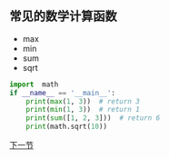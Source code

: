 
## 常见的数学计算函数
- max
- min
- sum
- sqrt
```python
import  math
if __name__ == '__main__':
    print(max(1, 3))  # return 3
    print(min(1, 3))  # return 1
    print(sum([1, 2, 3]))  # return 6
    print(math.sqrt(10))
```

[下一节](base_operation.md)